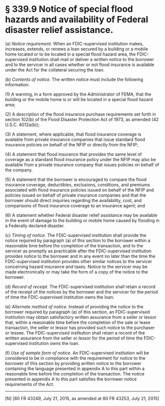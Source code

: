# § 339.9   Notice of special flood hazards and availability of Federal disaster relief assistance.

(a) *Notice requirement.* When an FDIC-supervised institution makes, increases, extends, or renews a loan secured by a building or a mobile home located or to be located in a special flood hazard area, the FDIC-supervised institution shall mail or deliver a written notice to the borrower and to the servicer in all cases whether or not flood insurance is available under the Act for the collateral securing the loan.


(b) *Contents of notice.* The written notice must include the following information:


(1) A warning, in a form approved by the Administrator of FEMA, that the building or the mobile home is or will be located in a special flood hazard area;


(2) A description of the flood insurance purchase requirements set forth in section 102(b) of the Flood Disaster Protection Act of 1973, as amended (42 U.S.C. 4012a(b));


(3) A statement, where applicable, that flood insurance coverage is available from private insurance companies that issue standard flood insurance policies on behalf of the NFIP or directly from the NFIP;


(4) A statement that flood insurance that provides the same level of coverage as a standard flood insurance policy under the NFIP may also be available from a private insurance company that issues policies on behalf of the company.


(5) A statement that the borrower is encouraged to compare the flood insurance coverage, deductibles, exclusions, conditions, and premiums associated with flood insurance policies issued on behalf of the NFIP and policies issued on behalf of private insurance companies and that the borrower should direct inquiries regarding the availability, cost, and comparisons of flood insurance coverage to an insurance agent; and


(6) A statement whether Federal disaster relief assistance may be available in the event of damage to the building or mobile home caused by flooding in a Federally declared disaster.


(c) *Timing of notice.* The FDIC-supervised institution shall provide the notice required by paragraph (a) of this section to the borrower within a reasonable time before the completion of the transaction, and to the servicer as promptly as practicable after the FDIC-supervised institution provides notice to the borrower and in any event no later than the time the FDIC-supervised institution provides other similar notices to the servicer concerning hazard insurance and taxes. Notice to the servicer may be made electronically or may take the form of a copy of the notice to the borrower.


(d) *Record of receipt.* The FDIC-supervised institution shall retain a record of the receipt of the notices by the borrower and the servicer for the period of time the FDIC-supervised institution owns the loan.


(e) *Alternate method of notice.* Instead of providing the notice to the borrower required by paragraph (a) of this section, an FDIC-supervised institution may obtain satisfactory written assurance from a seller or lessor that, within a reasonable time before the completion of the sale or lease transaction, the seller or lessor has provided such notice to the purchaser or lessee. The FDIC-supervised institution shall retain a record of the written assurance from the seller or lessor for the period of time the FDIC-supervised institution owns the loan.


(f) *Use of sample form of notice.* An FDIC-supervised institution will be considered to be in compliance with the requirement for notice to the borrower of this section by providing written notice to the borrower containing the language presented in appendix A to this part within a reasonable time before the completion of the transaction. The notice presented in appendix A to this part satisfies the borrower notice requirements of the Act.



---

[N] [80 FR 43249, July 21, 2015, as amended at 80 FR 43253, July 21, 2015]




